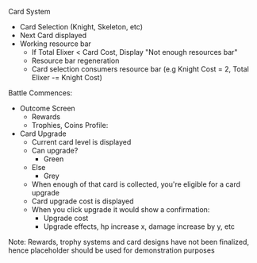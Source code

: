 Card System
- Card Selection (Knight, Skeleton, etc)
- Next Card displayed
- Working resource bar
	- If Total Elixer < Card Cost, Display "Not enough resources bar"
	- Resource bar regeneration
	- Card selection consumers resource bar (e.g Knight Cost = 2, Total Elixer -= Knight Cost)

Battle Commences:
- Outcome Screen
	- Rewards 
	- Trophies, Coins
Profile:
- Card Upgrade
	- Current card level is displayed
	- Can upgrade?
		- Green
	- Else
		- Grey
	- When enough of that card is collected, you're eligible for a card upgrade
	- Card upgrade cost is displayed
	- When you click upgrade it would show a confirmation:
		- Upgrade cost
		- Upgrade effects, hp increase x, damage increase by y, etc

Note: Rewards, trophy systems and card designs have not been finalized, hence placeholder should be used for demonstration purposes